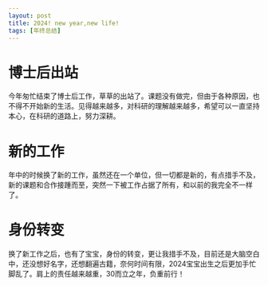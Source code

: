 ```yaml
---
layout: post
title: 2024! new year,new life!
tags: [年终总结]
---
```


# 博士后出站
  今年匆忙结束了博士后工作，草草的出站了。课题没有做完，但由于各种原因，也不得不开始新的生活。见得越来越多，对科研的理解越来越多，希望可以一直坚持本心，在科研的道路上，努力深耕。
# 新的工作
  年中的时候换了新的工作，虽然还在一个单位，但一切都是新的，有点措手不及，新的课题和合作接踵而至，突然一下被工作占据了所有，和以前的我完全不一样了。
# 身份转变
  换了新工作之后，也有了宝宝，身份的转变，更让我措手不及，目前还是大脑空白中，还没想好名字，还想翻遍古籍，奈何时间有限，2024宝宝出生之后更加手忙脚乱了。肩上的责任越来越重，30而立之年，负重前行！
